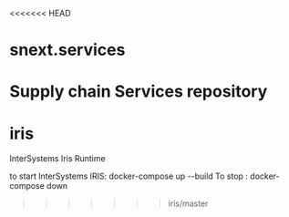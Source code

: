 <<<<<<< HEAD
# snext.services

Supply chain Services repository
=======
# iris

InterSystems Iris Runtime

to start InterSystems IRIS: docker-compose up --build
To stop : docker-compose down
>>>>>>> iris/master

